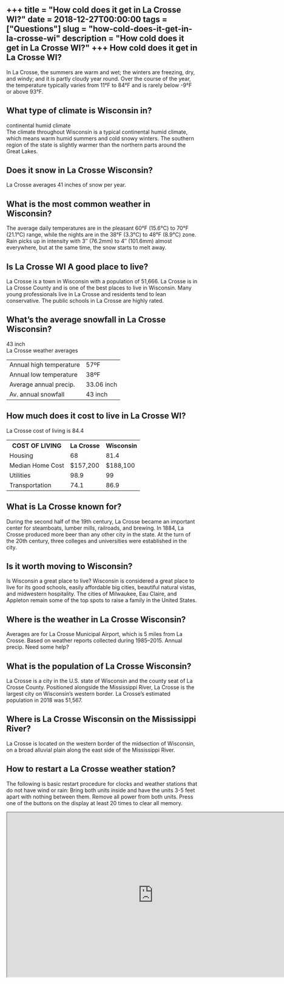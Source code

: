 +++
title = "How cold does it get in La Crosse WI?"
date = 2018-12-27T00:00:00
tags = ["Questions"]
slug = "how-cold-does-it-get-in-la-crosse-wi"
description = "How cold does it get in La Crosse WI?"
+++
How cold does it get in La Crosse WI?
-------------------------------------

In La Crosse, the summers are warm and wet; the winters are freezing, dry, and windy; and it is partly cloudy year round. Over the course of the year, the temperature typically varies from 11°F to 84°F and is rarely below -9°F or above 93°F.

What type of climate is Wisconsin in?
-------------------------------------

continental humid climate  
The climate throughout Wisconsin is a typical continental humid climate, which means warm humid summers and cold snowy winters. The southern region of the state is slightly warmer than the northern parts around the Great Lakes.

Does it snow in La Crosse Wisconsin?
------------------------------------

La Crosse averages 41 inches of snow per year.

What is the most common weather in Wisconsin?
---------------------------------------------

The average daily temperatures are in the pleasant 60°F (15.6°C) to 70°F (21.1°C) range, while the nights are in the 38°F (3.3°C) to 48°F (8.9°C) zone. Rain picks up in intensity with 3″ (76.2mm) to 4″ (101.6mm) almost everywhere, but at the same time, the snow starts to melt away.

Is La Crosse WI A good place to live?
-------------------------------------

La Crosse is a town in Wisconsin with a population of 51,666. La Crosse is in La Crosse County and is one of the best places to live in Wisconsin. Many young professionals live in La Crosse and residents tend to lean conservative. The public schools in La Crosse are highly rated.

What’s the average snowfall in La Crosse Wisconsin?
---------------------------------------------------

43 inch  
La Crosse weather averages

<table><tr><td>Annual high temperature</td><td>57ºF</td></tr><tr><td>Annual low temperature</td><td>38ºF</td></tr><tr><td>Average annual precip.</td><td>33.06 inch</td></tr><tr><td>Av. annual snowfall</td><td>43 inch</td></tr></table>

How much does it cost to live in La Crosse WI?
----------------------------------------------

La Crosse cost of living is 84.4

<table><tr><th>COST OF LIVING</th><th>La Crosse</th><th>Wisconsin</th></tr><tr><td>Housing</td><td>68</td><td>81.4</td></tr><tr><td>Median Home Cost</td><td>$157,200</td><td>$188,100</td></tr><tr><td>Utilities</td><td>98.9</td><td>99</td></tr><tr><td>Transportation</td><td>74.1</td><td>86.9</td></tr></table>

What is La Crosse known for?
----------------------------

During the second half of the 19th century, La Crosse became an important center for steamboats, lumber mills, railroads, and brewing. In 1884, La Crosse produced more beer than any other city in the state. At the turn of the 20th century, three colleges and universities were established in the city.

Is it worth moving to Wisconsin?
--------------------------------

Is Wisconsin a great place to live? Wisconsin is considered a great place to live for its good schools, easily affordable big cities, beautiful natural vistas, and midwestern hospitality. The cities of Milwaukee, Eau Claire, and Appleton remain some of the top spots to raise a family in the United States.

Where is the weather in La Crosse Wisconsin?
--------------------------------------------

Averages are for La Crosse Municipal Airport, which is 5 miles from La Crosse. Based on weather reports collected during 1985–2015. Annual precip. Need some help?

What is the population of La Crosse Wisconsin?
----------------------------------------------

La Crosse is a city in the U.S. state of Wisconsin and the county seat of La Crosse County. Positioned alongside the Mississippi River, La Crosse is the largest city on Wisconsin’s western border. La Crosse’s estimated population in 2018 was 51,567.

Where is La Crosse Wisconsin on the Mississippi River?
------------------------------------------------------

La Crosse is located on the western border of the midsection of Wisconsin, on a broad alluvial plain along the east side of the Mississippi River.

How to restart a La Crosse weather station?
-------------------------------------------

The following is basic restart procedure for clocks and weather stations that do not have wind or rain: Bring both units inside and have the units 3-5 feet apart with nothing between them. Remove all power from both units. Press one of the buttons on the display at least 20 times to clear all memory.

<iframe allow="accelerometer; autoplay; clipboard-write; encrypted-media; gyroscope; picture-in-picture" allowfullscreen="" class="__youtube_prefs__  epyt-is-override  no-lazyload" data-no-lazy="1" data-origheight="433" data-origwidth="770" data-skipgform_ajax_framebjll="" height="433" id="_ytid_88572" loading="lazy" src="https://www.youtube.com/embed/sE2OOPVLopw?enablejsapi=1&autoplay=0&cc_load_policy=0&cc_lang_pref=&iv_load_policy=1&loop=0&modestbranding=0&rel=1&fs=1&playsinline=0&autohide=2&theme=dark&color=red&controls=1&" title="YouTube player" width="770"></iframe>